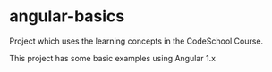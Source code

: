# angular-basics
Project which uses the learning concepts in the CodeSchool Course.

This project has some basic examples using Angular 1.x
